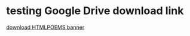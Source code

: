 # testing Google Drive download link

<a download="htmlPoems_Banner" href="https://drive.google.com/open?id=0B16UDjM7f0_cVktFaWdQR3ZlcXRqNl9BYmUxcFU1TUpXTm93">download HTMLPOEMS banner</a>
